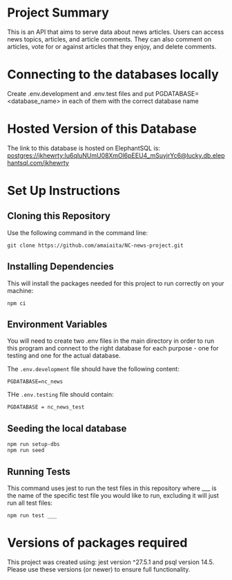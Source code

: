 # Project Summary

This is an API that aims to serve data about news articles. Users can access news topics, articles, and article comments. They can also comment on articles, vote for or against articles that they enjoy, and delete comments.

# Connecting to the databases locally

Create .env.development and .env.test files and put PGDATABASE=<database_name> in each of them with the correct database name

# Hosted Version of this Database

The link to this database is hosted on ElephantSQL is:
<postgres://jkhewrty:lu6qIuNUmU08XmOl6pEEU4_mSuyjrYc6@lucky.db.elephantsql.com/jkhewrty>

# Set Up Instructions

## Cloning this Repository

Use the following command in the command line:

```
git clone https://github.com/amaiaita/NC-news-project.git
```

## Installing Dependencies

This will install the packages needed for this project to run correctly on your machine:

```
npm ci
```

## Environment Variables

You will need to create two .env files in the main directory in order to run this program and connect to the right database for each purpose - one for testing and one for the actual database.

The `.env.development` file should have the following content:

```
PGDATABASE=nc_news
```

THe `.env.testing` file should contain:

```
PGDATABASE = nc_news_test
```

## Seeding the local database

```
npm run setup-dbs
npm run seed
```

## Running Tests

This command uses jest to run the test files in this repository where \_\_\_ is the name of the specific test file you would like to run, excluding it will just run all test files:

```
npm run test ___
```

# Versions of packages required
This project was created using: jest version ^27.5.1 and psql version 14.5. Please use these versions (or newer) to ensure full functionality.